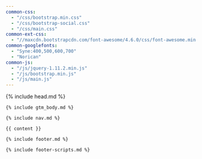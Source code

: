 ```yaml
---
common-css:
  - "/css/bootstrap.min.css"
  - "/css/bootstrap-social.css"
  - "/css/main.css"
common-ext-css:
  - "//maxcdn.bootstrapcdn.com/font-awesome/4.6.0/css/font-awesome.min.css"
common-googlefonts:
  - "Syne:400,500,600,700"
  - "Norican"
common-js:
  - "/js/jquery-1.11.2.min.js"
  - "/js/bootstrap.min.js"
  - "/js/main.js"
---
```


<!DOCTYPE html>
<html lang="en">
  <!-- Beautiful Jekyll | MIT license | Copyright Dean Attali 2016 -->
  {% include head.md %}

  <body>

    {% include gtm_body.md %}

    {% include nav.md %}

    {{ content }}

    {% include footer.md %}

    {% include footer-scripts.md %}

  </body>
</html>
